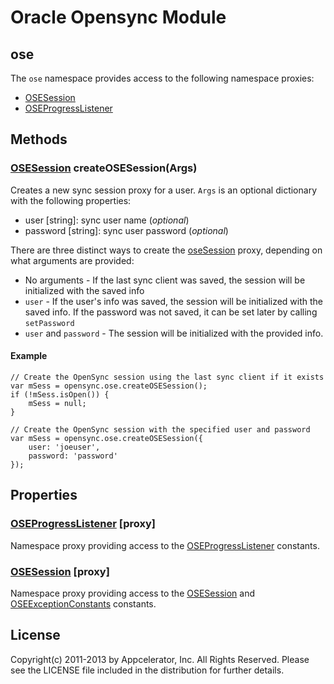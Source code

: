 # Oracle Opensync Module

## ose

The `ose` namespace provides access to the following namespace proxies:

* [OSESession](osesession.html)
* [OSEProgressListener](oseprogresslistener.html)

## Methods

### [OSESession](osesession.html) createOSESession(Args)

Creates a new sync session proxy for a user. `Args` is an optional dictionary with the following properties:

* user [string]: sync user name (_optional_)
* password [string]: sync user password (_optional_)

There are three distinct ways to create the [oseSession](osesession.html) proxy, depending on what arguments are provided:

* No arguments - If the last sync client was saved, the session will be initialized with the saved info
* `user` - If the user's info was saved, the session will be initialized with the saved info. If the password was not saved, it can be set later by calling `setPassword`
* `user` and `password` - The session will be initialized with the provided info.

#### Example

    // Create the OpenSync session using the last sync client if it exists
    var mSess = opensync.ose.createOSESession();
    if (!mSess.isOpen()) {
        mSess = null;
    }

    // Create the OpenSync session with the specified user and password
    var mSess = opensync.ose.createOSESession({
        user: 'joeuser',
        password: 'password'
    });

## Properties

### [OSEProgressListener](oseprogresslistener.html) [proxy]

Namespace proxy providing access to the [OSEProgressListener](oseprogresslistener.html) constants.

### [OSESession](osesession.html) [proxy]

Namespace proxy providing access to the [OSESession](osesession.html) and [OSEExceptionConstants](osesession.html) constants.

## License

Copyright(c) 2011-2013 by Appcelerator, Inc. All Rights Reserved. Please see the LICENSE file included in the distribution for further details.
